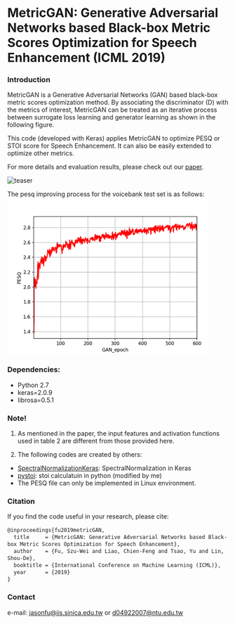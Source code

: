 # MetricGAN: Generative Adversarial Networks based Black-box Metric Scores Optimization for Speech Enhancement (ICML 2019)


### Introduction
MetricGAN is a Generative Adversarial Networks (GAN) based black-box metric scores optimization method.
By associating the discriminator (D) with the metrics of interest, MetricGAN can be treated as an iterative
process between surrogate loss learning and generator learning as shown in the following figure.

This code (developed with Keras) applies MetricGAN to optimize PESQ or STOI score for Speech Enhancement.
It can also be easily extended to optimize other metrics.

For more details and evaluation results, please check out our  [paper](https://arxiv.org/abs/1905.04874).

![teaser](https://github.com/JasonSWFu/MetricGAN/blob/master/images/MetricGAN_learning.png)

The pesq improving process for the voicebank test set is as follows:
![teaser](https://github.com/JasonSWFu/MetricGAN/blob/master/images/Test_PESQ2_2.png)

### Dependencies:
* Python 2.7
* keras=2.0.9
* librosa=0.5.1

### Note! 
1. As mentioned in the paper, the input features and activation functions used in table 2 are different from those provided here.

2. The following codes are created by others:
* [SpectralNormalizationKeras](https://github.com/IShengFang/SpectralNormalizationKeras): SpectralNormalization in Keras
*  [pystoi](https://github.com/mpariente/pystoi): stoi calculatuin in python (modified by me)
* The PESQ file can only be implemented in Linux environment.

### Citation

If you find the code useful in your research, please cite:
    
    @inproceedings{fu2019metricGAN,
      title     = {MetricGAN: Generative Adversarial Networks based Black-box Metric Scores Optimization for Speech Enhancement},
      author    = {Fu, Szu-Wei and Liao, Chien-Feng and Tsao, Yu and Lin, Shou-De},
      booktitle = {International Conference on Machine Learning (ICML)},
      year      = {2019}
    }
    
### Contact

e-mail: jasonfu@iis.sinica.edu.tw or d04922007@ntu.edu.tw
